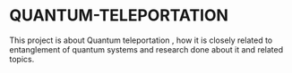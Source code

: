 # QUANTUM-TELEPORTATION
This project is about Quantum teleportation , how it is closely related to entanglement of quantum systems and research done about it and related topics.
